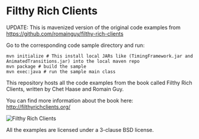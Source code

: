 # Filthy Rich Clients

UPDATE: This is mavenized version of the original code 
examples from https://github.com/romainguy/filthy-rich-clients

Go to the corresponding code sample directory and run:

    mvn initialize # This install local JARs like (TimingFramework.jar and AnimatedTransitions.jar) into the local maven repo
    mvn package # build the sample
    mvn exec:java # run the sample main class

This repository hosts all the code examples from the
book called Filthy Rich Clients, written by Chet Haase
and Romain Guy.

You can find more information about the book here:
http://filthyrichclients.org/

![Filthy Rich Clients](http://filthyrichclients.org/images/book.png)

All the examples are licensed under a 3-clause BSD
license.
